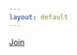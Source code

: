 ```yaml
---
layout: default
---
```


<script src="https://js.chargebee.com/v2/chargebee.js" data-cb-site="elephantcollective-test" ></script>

<div class="valign-wrapper full-vh">
<div class="center-align">
<a href="javascript:void(0)" data-cb-type="checkout" data-cb-plan-id="the-herd" class="btn waves-effect waves-light pink">
Join
</a>
</div>
</div>
